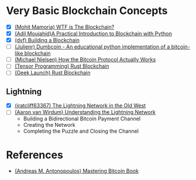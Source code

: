 # Very Basic Blockchain Concepts
- [x] [(Mohit Mamoria) WTF is The Blockchain? ](https://hackernoon.com/wtf-is-the-blockchain-1da89ba19348)
- [x] [(Adil Moujahid)A Practical Introduction to Blockchain with Python](http://adilmoujahid.com/posts/2018/03/intro-blockchain-bitcoin-python/)
- [x] [(dvf) Building a Blockchain](https://github.com/dvf/blockchain/blob/master/blockchain.py)
- [ ] [(Julienr) Dumbcoin - An educational python implementation of a bitcoin-like blockchain](https://github.com/julienr/ipynb_playground/blob/master/bitcoin/dumbcoin/dumbcoin.ipynb)
- [ ] [(Michael Nielsen) How the Bitcoin Protocol Actually Works](http://www.michaelnielsen.org/ddi/how-the-bitcoin-protocol-actually-works/)
- [ ] [(Tensor Programming) Rust Blockchain](https://github.com/tensor-programming/Rust_block_chain/blob/master/src/blockchain.rs)
- [ ] [(Geek Launch) Rust Blockchain](https://github.com/GeekLaunch/blockchain-rust)

## Lightning
- [x] [(jratcliff63367) The Lightning Network in the Old West](https://letstalkbitcoin.com/blog/post/the-lightning-network-elidhdicacs)
- [ ] [(Aaron van Wirdum) Understanding the Lightning Network](https://bitcoinmagazine.com/articles/understanding-the-lightning-network-part-building-a-bidirectional-payment-channel-1464710791/)
  - Building a Bidirectional Bitcoin Payment Channel
  - Creating the Network
  - Completing the Puzzle and Closing the Channel

# References
- [(Andreas M. Antonopoulos) Mastering Bitcoin Book](https://github.com/bitcoinbook/bitcoinbook)
